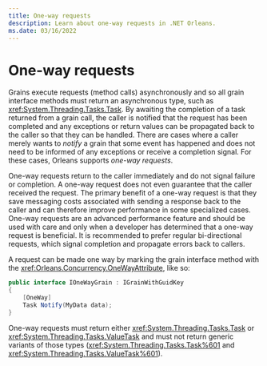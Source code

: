 ```yaml
---
title: One-way requests
description: Learn about one-way requests in .NET Orleans.
ms.date: 03/16/2022
---
```


# One-way requests

Grains execute requests (method calls) asynchronously and so all grain interface methods must return an asynchronous type, such as <xref:System.Threading.Tasks.Task>. By awaiting the completion of a task returned from a grain call, the caller is notified that the request has been completed and any exceptions or return values can be propagated back to the caller so that they can be handled. There are cases where a caller merely wants to *notify* a grain that some event has happened and does not need to be informed of any exceptions or receive a completion signal. For these cases, Orleans supports *one-way requests*.

One-way requests return to the caller immediately and do not signal failure or completion. A one-way request does not even guarantee that the caller received the request. The primary benefit of a one-way request is that they save messaging costs associated with sending a response back to the caller and can therefore improve performance in some specialized cases. One-way requests are an advanced performance feature and should be used with care and only when a developer has determined that a one-way request is beneficial. It is recommended to prefer regular bi-directional requests, which signal completion and propagate errors back to callers.

A request can be made one way by marking the grain interface method with the <xref:Orleans.Concurrency.OneWayAttribute>, like so:

```csharp
public interface IOneWayGrain : IGrainWithGuidKey
{
    [OneWay]
    Task Notify(MyData data);
}
```

One-way requests must return either <xref:System.Threading.Tasks.Task> or <xref:System.Threading.Tasks.ValueTask> and must not return generic variants of those types (<xref:System.Threading.Tasks.Task%601> and <xref:System.Threading.Tasks.ValueTask%601>).

